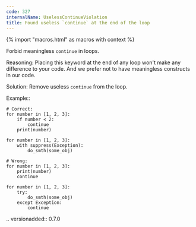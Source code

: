```yaml
---
code: 327
internalName: UselessContinueViolation
title: Found useless `continue` at the end of the loop
---
```


{% import "macros.html" as macros with context %}

Forbid meaningless `continue` in loops.

Reasoning: Placing this keyword at the end of any loop won't make any
difference to your code. And we prefer not to have meaningless
constructs in our code.

Solution: Remove useless `continue` from the loop.

Example::

    # Correct:
    for number in [1, 2, 3]:
        if number < 2:
            continue
        print(number)
    
    for number in [1, 2, 3]:
        with suppress(Exception):
            do_smth(some_obj)
    
    # Wrong:
    for number in [1, 2, 3]:
        print(number)
        continue
    
    for number in [1, 2, 3]:
        try:
            do_smth(some_obj)
        except Exception:
            continue

.. versionadded:: 0.7.0